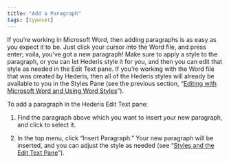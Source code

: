 ```yaml
---
title: "Add a Paragraph"
tags: [typeset]
---
```

 
<html><body><section data-type="chapter" class="hsecchapter" data-hederis-type="hsecchapter" id="add-a-paragraph" data-pi-attrs="id: add-a-paragraph; data-tags: typeset;" role="doc-chapter" data-tags="typeset" data-author-name=" " data-book-title=" " title="Add a Paragraph"><p class="hblkp" data-hederis-type="hblkp" id="prxTZlUc4">If you&#8217;re working in Microsoft Word, then adding paragraphs is as easy as you expect it to be. Just click your cursor into the Word file, and press enter; voila, you&#8217;ve got a new paragraph! Make sure to apply a style to the paragraph, or you can let Hederis style it for you, and then you can edit that style as needed in the Edit Text pane. If you&#8217;re working with the Word file that was created by Hederis, then all of the Hederis styles will already be available to you in the Styles Pane (see the previous section, &#8220;<a href="{% link _docs/fine-tune-styles.md %}" data-hederis-type="hspana" id="pCfvV7ILQ"><span class="Hyperlink" data-hederis-type="hspnspan" id="p0otLip3X">Editing with Microsoft Word and Using Word Styles</span></a>&#8221;).</p><p class="hblkp" data-hederis-type="hblkp" id="ppA6OE6pQ">To add a paragraph in the Hederis Edit Text pane:</p><ol class="hwprnumlist" data-hederis-type="hwprnumlist" id="pFRQNXWdR"><li class="hblkoli" data-hederis-type="hblkoli" id="lipPAdwgxr"><p class="hblkoli" data-hederis-type="hblklip" id="pKk2KAFBc">Find the paragraph above which you want to insert your new paragraph, and click to select it.</p></li><li class="hblkoli" data-hederis-type="hblkoli" id="li8OWmG5ua"><p class="hblkoli" data-hederis-type="hblklip" id="plwpoA7kR">In the top menu, click &#8220;Insert Paragraph.&#8221; Your new paragraph will be inserted, and you can adjust the style as needed (see &#8220;<a href="{% link _docs/edit-text-mode.md %}" data-hederis-type="hspana" id="pGBloBoLB"><span class="Hyperlink" data-hederis-type="hspnspan" id="pQYKtRzT8">Styles and the Edit Text Pane</span></a>&#8221;).</p></li></ol></section></body></html>
